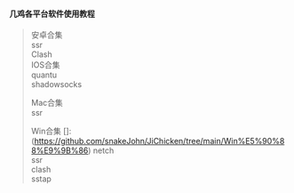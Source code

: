 #### 几鸡各平台软件使用教程  
> 安卓合集  
  > ssr  
  > Clash  
> IOS合集  
  > quantu  
  > shadowsocks  
  >   
> Mac合集  
  > ssr  
  >   
> Win合集  []:(https://github.com/snakeJohn/JiChicken/tree/main/Win%E5%90%88%E9%9B%86)
  > netch  
  > ssr  
  > clash  
  > sstap  
